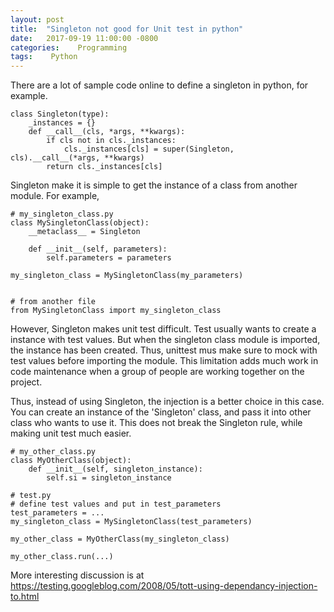 ```yaml
---
layout: post
title:  "Singleton not good for Unit test in python"
date:   2017-09-19 11:00:00 -0800
categories:    Programming
tags:    Python
---
```


There are a lot of sample code online to define a singleton in python, for example.

```
class Singleton(type):
    _instances = {}
    def __call__(cls, *args, **kwargs):
        if cls not in cls._instances:
            cls._instances[cls] = super(Singleton, cls).__call__(*args, **kwargs)
        return cls._instances[cls]
```

Singleton make it is simple to get the instance of a class from another module. For example,
```
# my_singleton_class.py
class MySingletonClass(object):
    __metaclass__ = Singleton
    
    def __init__(self, parameters):
        self.parameters = parameters
        
my_singleton_class = MySingletonClass(my_parameters)


# from another file
from MySingletonClass import my_singleton_class
```

However, Singleton makes unit test difficult. Test usually wants to create a instance with test values. But when the singleton class module 
is imported, the instance has been created. Thus, unittest mus make sure to mock with test values before importing the module. This limitation 
adds much work in code maintenance when a group of people are working together on the project. 

Thus, instead of using Singleton, the injection is a better choice in this case. You can create an instance of the 'Singleton' class, and pass
it into other class who wants to use it. This does not break the Singleton rule, while making unit test much easier. 

```
# my_other_class.py
class MyOtherClass(object):
    def __init__(self, singleton_instance):
        self.si = singleton_instance

# test.py
# define test values and put in test_parameters
test_parameters = ...
my_singleton_class = MySingletonClass(test_parameters)

my_other_class = MyOtherClass(my_singleton_class)

my_other_class.run(...)
```

More interesting discussion is at https://testing.googleblog.com/2008/05/tott-using-dependancy-injection-to.html


